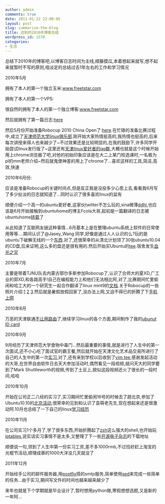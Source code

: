 ```yaml
---
author: admin
comments: true
date: 2011-01-22 22:00:05
layout: post
slug: summarize-the-blog
title: 迟到的2010年博客总结
wordpress_id: 1570
categories:
- 生活
---
```


总结下2010年的博客吧,以博客日志时间为主线,顺藤摸瓜,本着想起来就写,想不起来就暂时不写的原则,咱淡定的总结过去1年左右的工作和学习情况

2010年5月
 
 拥有了本人的第一个独立玉米:www.freetstar.com
 
 拥有了本人的第一个VPS:
 
 很自然的拥有了本人的第一个独立博客:www.freetstar.com
 
 然后就拥有了第一篇日志:[here](http://www.freetstar.com/index.php/first-blog)
 
 然后5月份开始准备Robocup 2010 China Open了:[here](http://www.freetstar.com/index.php/2010robocup%e5%85%ac%e5%bc%80%e8%b5%9b-7%e6%9c%8818%e6%97%a5%ef%bc%8d20%e6%97%a5%e5%86%85%e8%92%99%e5%8f%a4%e9%84%82%e5%b0%94).在忙碌的准备比赛过程中,成立了[天津师范大学linux俱乐部](http://www.freetstar.com/index.php/introduction-tjnu-linux-club).刚开始大家热情挺高的,我热情也挺高的,后来每次讲授来得人也来越少了~不过效果还是比较明显的,在我的鼓励下,许多同学开始尝试linux发行版了~这里还有[天津linux爱好者的qq群](http://www.freetstar.com/index.php/tianjin-linuxqq),大概也就是这个时候开始用上chrome浏览器了吧,对他的初始印象应该是在大二上某门校选课时,一名极为pl的mm老师介绍~然后就鬼使神差的用上了chrome了...喜欢这样的工具,简洁,高效,快速

2010年6月份:
 
 应该是准备Robocup的关键时间点,但是反正我是没投多少心思上去,看看我6月写了多少扯淡的日志就知道了...同时认识了很多喜欢linux的盆有
 
 顺便介绍一个高一的ubuntu爱好者,这家伙twitter不怎么玩的,sina微薄[ddhi](http://t.sina.com.cn/1819507191),也应该是6月开始接触到ubuntuhome的博主Fcola大哥,起初是一篇翻译的日志被ubuntuhome[转载](http://www.freetstar.com/index.php/gnome-paint-one-simple-and-friendlygnome-drawing-aplication)了
 
 从此知道了互联网友链这种事情...6月基本上是在整理ubuntu系统上软件的日常使用等等....期间认识了@Jasey_Wang 同学,好像是通过人人认识的么?玩的是ubuntu下破解无线的一个[东西](http://www.freetstar.com/index.php/ubuntu10-04-aircrack-ng-hack-wiless-router).对了,还很荣幸的从清北计划领了30张ubuntu10.04的CD盘,后来证明,这么多的盘还是很有用的.然后开始买Ubuntu的[tee](http://www.freetstar.com/index.php/ubuntut-tee-im-a-ubuntu-fan).宿舍发生[血光之灾](http://www.freetstar.com/index.php/bless-u)

2010年7月
 
 主要是带着TJNU队去内蒙古鄂尔多斯参加Robocup了,认识了合师大的夏XD,广工业的郭XD,和各路高手!自己在编程能力上和他们无法相比阿,对了,比赛期间忙里偷闲和哈工大的一个研究生一起合作翻译了linux mint9的[文档](http://www.freetstar.com/index.php/linux-mint-9-user-guide-chinese-editon).关于Robocup的一些照片介绍:[1](http://www.freetstar.com/index.php/robocup-china-open-2010-%e4%b8%80) [2](http://www.freetstar.com/index.php/robocup-china-open-2010-%e4%ba%8c) [3](http://www.freetstar.com/index.php/robocup-china-open-2010-%e4%b8%89).然后就是暑假放假回家了,没办法上网,又迫不得已的折腾了下[手机上网](http://www.freetstar.com/index.php/use-cellphone-to-get-pc-online)

2010年8月
 
 万恶的天津联通[不让用路由](http://www.freetstar.com/index.php/fuck-tj-unicom)了,继续学习linux的各个方面,期间制作了我的[ubunut ID card](http://www.freetstar.com/index.php/%e5%88%b6%e4%bd%9c%e4%bd%a0%e7%9a%84ubuntu-id-card)

2010年9月
 
 9月经历了天津师范大学食物中毒门...然后最重要的事情,就是进行了人生中的第一次面试,还不小心吃了面试官的霸王餐,然后就开始在天津文化艺术品交易所进行了自己的人生中的第一次[实习](,http://www.freetstar.com/index.php/m-first-succsessful-job-experience),对了,还有来到学校以后收到了[vim tee,](http://www.freetstar.com/index.php/heres-vim-tee)感谢发起活动的大哥,在世界自由软件日去天大参加活动时,偶然看见一段视频,就问天大的同学要到了Mark Shuttleworth的视频,传到了土豆上,貌似这段视频还火了很长的一段时间,哈哈

2010年10月
 
 开始在公司正二八经的实习了,实习期间忙里偷闲16号的时候去了趟北京,参加了Ubuntu10.10的[北京活动](http://www.freetstar.com/index.php/ubuntu10-10-release-party-beijing),很荣幸的见到和认识了袁萌老先生,现在想起来还是很激动阿.10月也总结了一下自己的linux[学习经历](http://www.freetstar.com/index.php/somethings-about-my-experience-at-linux-system)

2010年11月
 
 在公司实习1个多月了,学了很多东西,开始折腾起了[zsh](http://www.freetstar.com/index.php/teach-u-zsh-file-comletion)这么强大的shell,也开始玩[iptables](http://www.freetstar.com/index.php/iptabls),说实话实习事情不是太多,又整理了下一些[开源电子杂志](http://www.freetstar.com/index.php/some-digital-magazines-about)的下载地址
 
 顺便说一句,领到了人生中第一份实习工资,差不多1000rmb,不过恰好赶上淘宝的光棍节活动,顺理成章的1000大洋没几天就没了

2011年12月
 
 开始经手公司的邮件服务器,用[postfix](http://www.freetstar.com/index.php/use-send_access-to-block-the-spamer)搭的smtp服务,简单使用[sed](http://www.freetstar.com/index.php/using-sed)来完成一些简单的任务...由于实习,期间写文件的时间也越来越来越少了

来年也就是下个学期就是毕业设计了,暂时想用python做,寒假想想选题,又是新的一年阿...
